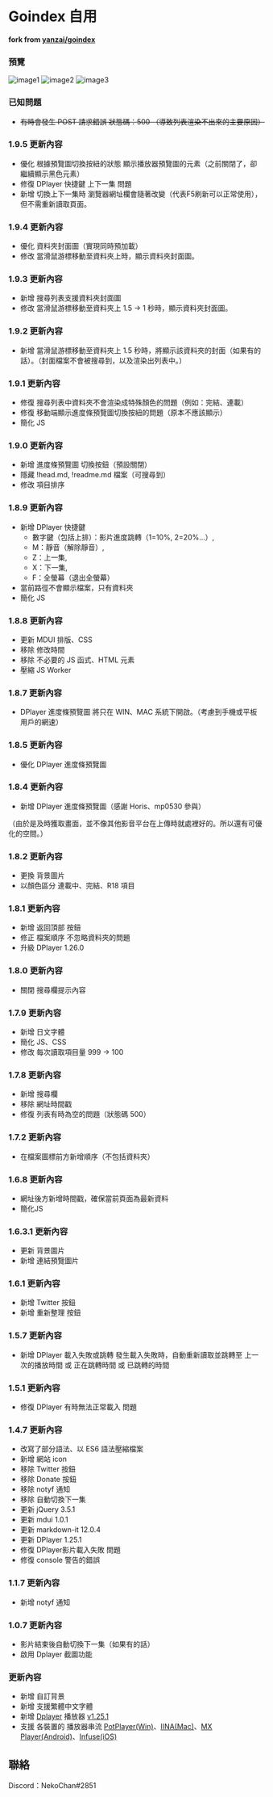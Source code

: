 # Goindex 自用

**fork from [yanzai/goindex](https://github.com/yanzai/goindex)**

### 預覽
![image1](https://i.imgur.com/0Jp32GQ.png)
![image2](https://i.imgur.com/FiS723T.png)
![image3](https://i.imgur.com/QG6O42u.png)

### 已知問題
- ~~有時會發生 POST 請求錯誤 狀態碼：500 （導致列表渲染不出來的主要原因）~~

### 1.9.5 更新內容
- 優化 根據預覽圖切換按紐的狀態 顯示播放器預覽圖的元素（之前關閉了，卻繼續顯示黑色元素）
- 修復 DPlayer 快捷鍵 上下一集 問題
- 新增 切換上下一集時 瀏覽器網址欄會隨著改變（代表F5刷新可以正常使用），但不需重新讀取頁面。

### 1.9.4 更新內容
- 優化 資料夾封面圖（實現同時預加載）
- 修改 當滑鼠游標移動至資料夾上時，顯示資料夾封面圖。

### 1.9.3 更新內容
- 新增 搜尋列表支援資料夾封面圖
- 修改 當滑鼠游標移動至資料夾上 1.5 -> 1 秒時，顯示資料夾封面圖。

### 1.9.2 更新內容
- 新增 當滑鼠游標移動至資料夾上 1.5 秒時，將顯示該資料夾的封面（如果有的話）。（封面檔案不會被搜尋到，以及渲染出列表中。）

### 1.9.1 更新內容
- 修復 搜尋列表中資料夾不會渲染成特殊顏色的問題（例如：完結、連載）
- 修復 移動端顯示進度條預覽圖切換按紐的問題（原本不應該顯示）
- 簡化 JS

### 1.9.0 更新內容
- 新增 進度條預覽圖 切換按鈕（預設關閉）
- 隱藏 !head.md, !readme.md 檔案（可搜尋到）
- 修改 項目排序

### 1.8.9 更新內容
- 新增 DPlayer 快捷鍵
    - 數字鍵（包括上排）：影片進度跳轉（1=10%, 2=20%...）,
    - M：靜音（解除靜音）,
    - Z：上一集,
    - X：下一集,
    - F：全螢幕（退出全螢幕）
- 當前路徑不會顯示檔案，只有資料夾
- 簡化 JS

### 1.8.8 更新內容
- 更新 MDUI 排版、CSS
- 移除 修改時間
- 移除 不必要的 JS 函式、HTML 元素
- 壓縮 JS Worker

### 1.8.7 更新內容
- DPlayer 進度條預覽圖 將只在 WIN、MAC 系統下開啟。（考慮到手機或平板用戶的網速）

### 1.8.5 更新內容
- 優化 DPlayer 進度條預覽圖

### 1.8.4 更新內容
- 新增 DPlayer 進度條預覽圖（感謝 Horis、mp0530 參與）

（由於是及時獲取畫面，並不像其他影音平台在上傳時就處裡好的。所以還有可優化的空間。）

### 1.8.2 更新內容
- 更換 背景圖片
- 以顏色區分 連載中、完結、R18 項目

### 1.8.1 更新內容
- 新增 返回頂部 按鈕
- 修正 檔案順序 不忽略資料夾的問題
- 升級 DPlayer 1.26.0

### 1.8.0 更新內容
- 關閉 搜尋欄提示內容

### 1.7.9 更新內容
- 新增 日文字體
- 簡化 JS、CSS
- 修改 每次讀取項目量 999 -> 100

### 1.7.8 更新內容
- 新增 搜尋欄
- 移除 網址時間戳
- 修復 列表有時為空的問題（狀態碼 500）

### 1.7.2 更新內容
- 在檔案圖標前方新增順序（不包括資料夾）

### 1.6.8 更新內容
- 網址後方新增時間戳，確保當前頁面為最新資料
- 簡化JS

### 1.6.3.1 更新內容
- 更新 背景圖片
- 新增 連結預覽圖片

### 1.6.1 更新內容
- 新增 Twitter 按鈕
- 新增 重新整理 按鈕

### 1.5.7 更新內容
- 新增 DPlayer 載入失敗或跳轉 發生載入失敗時，自動重新讀取並跳轉至 上一次的播放時間 或 正在跳轉時間 或 已跳轉的時間

### 1.5.1 更新內容
- 修復 DPlayer 有時無法正常載入 問題

### 1.4.7 更新內容
- 改寫了部分語法、以 ES6 語法壓縮檔案
- 新增 網站 icon
- 移除 Twitter 按鈕
- 移除 Donate 按鈕 
- 移除 notyf 通知
- 移除 自動切換下一集
- 更新 jQuery 3.5.1
- 更新 mdui 1.0.1
- 更新 markdown-it 12.0.4
- 更新 DPlayer 1.25.1
- 修復 DPlayer影片載入失敗 問題
- 修復 console 警告的錯誤

### 1.1.7 更新內容
- 新增 notyf 通知

### 1.0.7 更新內容
- 影片結束後自動切換下一集（如果有的話）
- 啟用 Dplayer 截圖功能

### 更新內容
- 新增 自訂背景
- 新增 支援繁體中文字體
- 新增 [Dplayer](https://github.com/MoePlayer/DPlayer) 播放器 [v1.25.1](https://github.com/MoePlayer/DPlayer/releases/tag/v1.25.1)
- 支援 各裝置的 播放器串流 [PotPlayer(Win)](https://potplayer.daum.net/?lang=zh_TW)、[IINA(Mac)](https://iina.io/)、[MX Player(Android)](https://play.google.com/store/apps/details?id=com.mxtech.videoplayer.ad)、[Infuse(iOS)](https://apps.apple.com/tw/app/infuse-6/id1136220934)

## 聯絡
Discord：NekoChan#2851
